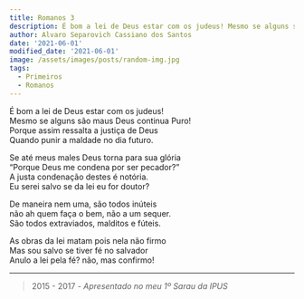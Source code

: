 ```yaml
---
title: Romanos 3
description: É bom a lei de Deus estar com os judeus! Mesmo se alguns são maus Deus continua Puro!...
author: Alvaro Separovich Cassiano dos Santos
date: '2021-06-01'
modified_date: '2021-06-01'
image: /assets/images/posts/random-img.jpg
tags:
  - Primeiros
  - Romanos
---
```

É bom a lei de Deus estar com os judeus!   
Mesmo se alguns são maus Deus continua Puro!   
Porque assim ressalta a justiça de Deus   
Quando punir a maldade no dia futuro.   

Se até meus males Deus torna para sua glória   
“Porque Deus me condena por ser pecador?”   
A justa condenação destes é notória.   
Eu serei salvo se da lei eu for doutor?   

De maneira nem uma, são todos inúteis   
não ah quem faça o bem, não a um sequer.   
São todos extraviados, malditos e fúteis.   

As obras da lei matam pois nela não firmo   
Mas sou salvo se tiver fé no salvador   
Anulo a lei pela fé? não, mas confirmo!   

______

> 2015 - 2017 - *Apresentado no meu 1º Sarau da IPUS*